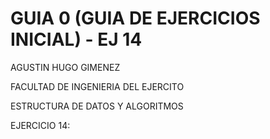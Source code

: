 # GUIA 0 (GUIA DE EJERCICIOS INICIAL) - EJ 14
AGUSTIN HUGO GIMENEZ

FACULTAD DE INGENIERIA DEL EJERCITO

ESTRUCTURA DE DATOS Y ALGORITMOS

 EJERCICIO 14: 
